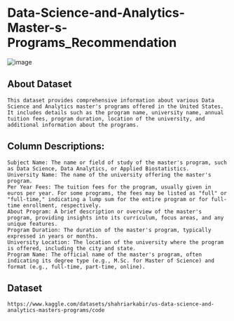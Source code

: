 # Data-Science-and-Analytics-Master-s-Programs_Recommendation
![image](https://github.com/nayana142/Data-Science-and-Analytics-Master-s-Programs_Recommendation/assets/120770261/e697f834-ff54-42a4-b920-41dedea56373)

## About Dataset
          
    This dataset provides comprehensive information about various Data Science and Analytics master's programs offered in the United States. It includes details such as the program name, university name, annual tuition fees, program duration, location of the university, and additional information about the programs.

## Column Descriptions:

    Subject Name: The name or field of study of the master's program, such as Data Science, Data Analytics, or Applied Biostatistics.
    University Name: The name of the university offering the master's program.
    Per Year Fees: The tuition fees for the program, usually given in euros per year. For some programs, the fees may be listed as "full" or "full-time," indicating a lump sum for the entire program or for full- 
    time enrollment, respectively.
    About Program: A brief description or overview of the master's program, providing insights into its curriculum, focus areas, and any unique features.
    Program Duration: The duration of the master's program, typically expressed in years or months.
    University Location: The location of the university where the program is offered, including the city and state.
    Program Name: The official name of the master's program, often indicating its degree type (e.g., M.Sc. for Master of Science) and format (e.g., full-time, part-time, online).

## Dataset
    https://www.kaggle.com/datasets/shahriarkabir/us-data-science-and-analytics-masters-programs/code
